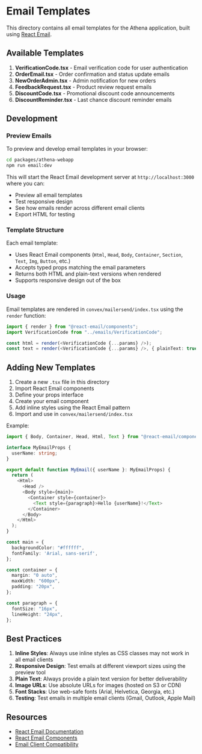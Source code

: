 # Email Templates

This directory contains all email templates for the Athena application, built using [React Email](https://react.email/).

## Available Templates

1. **VerificationCode.tsx** - Email verification code for user authentication
2. **OrderEmail.tsx** - Order confirmation and status update emails
3. **NewOrderAdmin.tsx** - Admin notification for new orders
4. **FeedbackRequest.tsx** - Product review request emails
5. **DiscountCode.tsx** - Promotional discount code announcements
6. **DiscountReminder.tsx** - Last chance discount reminder emails

## Development

### Preview Emails

To preview and develop email templates in your browser:

```bash
cd packages/athena-webapp
npm run email:dev
```

This will start the React Email development server at `http://localhost:3000` where you can:

- Preview all email templates
- Test responsive design
- See how emails render across different email clients
- Export HTML for testing

### Template Structure

Each email template:

- Uses React Email components (`Html`, `Head`, `Body`, `Container`, `Section`, `Text`, `Img`, `Button`, etc.)
- Accepts typed props matching the email parameters
- Returns both HTML and plain-text versions when rendered
- Supports responsive design out of the box

### Usage

Email templates are rendered in `convex/mailersend/index.tsx` using the `render` function:

```typescript
import { render } from "@react-email/components";
import VerificationCode from "../emails/VerificationCode";

const html = render(<VerificationCode {...params} />);
const text = render(<VerificationCode {...params} />, { plainText: true });
```

## Adding New Templates

1. Create a new `.tsx` file in this directory
2. Import React Email components
3. Define your props interface
4. Create your email component
5. Add inline styles using the React Email pattern
6. Import and use in `convex/mailersend/index.tsx`

Example:

```typescript
import { Body, Container, Head, Html, Text } from "@react-email/components";

interface MyEmailProps {
  userName: string;
}

export default function MyEmail({ userName }: MyEmailProps) {
  return (
    <Html>
      <Head />
      <Body style={main}>
        <Container style={container}>
          <Text style={paragraph}>Hello {userName}!</Text>
        </Container>
      </Body>
    </Html>
  );
}

const main = {
  backgroundColor: "#ffffff",
  fontFamily: 'Arial, sans-serif',
};

const container = {
  margin: "0 auto",
  maxWidth: "600px",
  padding: "20px",
};

const paragraph = {
  fontSize: "16px",
  lineHeight: "24px",
};
```

## Best Practices

1. **Inline Styles**: Always use inline styles as CSS classes may not work in all email clients
2. **Responsive Design**: Test emails at different viewport sizes using the preview tool
3. **Plain Text**: Always provide a plain text version for better deliverability
4. **Image URLs**: Use absolute URLs for images (hosted on S3 or CDN)
5. **Font Stacks**: Use web-safe fonts (Arial, Helvetica, Georgia, etc.)
6. **Testing**: Test emails in multiple email clients (Gmail, Outlook, Apple Mail)

## Resources

- [React Email Documentation](https://react.email/docs/introduction)
- [React Email Components](https://react.email/docs/components/html)
- [Email Client Compatibility](https://www.caniemail.com/)
